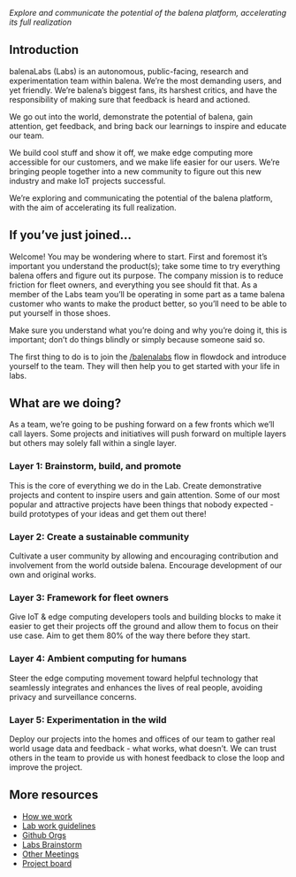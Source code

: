 _Explore and communicate the potential of the balena platform, accelerating its full realization_

## Introduction
balenaLabs (Labs) is an autonomous, public-facing, research and experimentation team within balena. We’re the most demanding users, and yet friendly. We’re balena’s biggest fans, its harshest critics, and have the responsibility of making sure that feedback is heard and actioned. 

We go out into the world, demonstrate the potential of balena, gain attention, get feedback, and bring back our learnings to inspire and educate our team.

We build cool stuff and show it off, we make edge computing more accessible for our customers, and we make life easier for our users. We’re bringing people together into a new community to figure out this new industry and make IoT projects successful.

We’re exploring and communicating the potential of the balena platform, with the aim of accelerating its full realization.

## If you’ve just joined…
Welcome! You may be wondering where to start. First and foremost it’s important you understand the product(s); take some time to try everything balena offers and figure out its purpose. The company mission is to reduce friction for fleet owners, and everything you see should fit that. As a member of the Labs team you’ll be operating in some part as a tame balena customer who wants to make the product better, so you’ll need to be able to put yourself in those shoes.

Make sure you understand what you’re doing and why you’re doing it, this is important; don’t do things blindly or simply because someone said so.

The first thing to do is to join the [/balenalabs](https://www.flowdock.com/app/rulemotion/balenalabs) flow in flowdock and introduce yourself to the team. They will then help you to get started with your life in labs. 

## What are we doing?
As a team, we’re going to be pushing forward on a few fronts which we’ll call layers. Some projects and initiatives will push forward on multiple layers but others may solely fall within a single layer.

### Layer 1: Brainstorm, build, and promote
This is the core of everything we do in the Lab. Create demonstrative projects and content to inspire users and gain attention. Some of our most popular and attractive projects have been things that nobody expected - build prototypes of your ideas and get them out there!


### Layer 2: Create a sustainable community
Cultivate a user community by allowing and encouraging contribution and involvement from the world outside balena. Encourage development of our own and original works.


### Layer 3: Framework for fleet owners
Give IoT & edge computing developers tools and building blocks to make it easier to get their projects off the ground and allow them to focus on their use case. Aim to get them  80% of the way there before they start.


### Layer 4: Ambient computing for humans
Steer the edge computing movement toward helpful technology that seamlessly integrates and enhances the lives of real people, avoiding privacy and surveillance concerns.


### Layer 5: Experimentation in the wild
Deploy our projects into the homes and offices of our team to gather real world usage data and feedback - what works, what doesn’t. We can trust others in the team to provide us with honest feedback to close the loop and improve the project.

## More resources

* [How we work](https://github.com/balena-io/balena-io/wiki/Labs:-how-we-work)
* [Lab work guidelines](https://github.com/balena-io/balena-io/wiki/Labs:-Project-guidelines)
* [Github Orgs](https://github.com/balena-io/balena-io/wiki/Labs:-Github-Orgs)
* [Labs Brainstorm](https://github.com/balena-io/balena-io/wiki/Brainstorm-calls#balenalabs-brainstorm---productarch-combined)
* [Other Meetings](https://github.com/balena-io/balena-io/wiki/Labs:-Other-Meetings)
* [Project board](https://github.com/balena-io/balena-io/wiki/Labs:-project-board)

